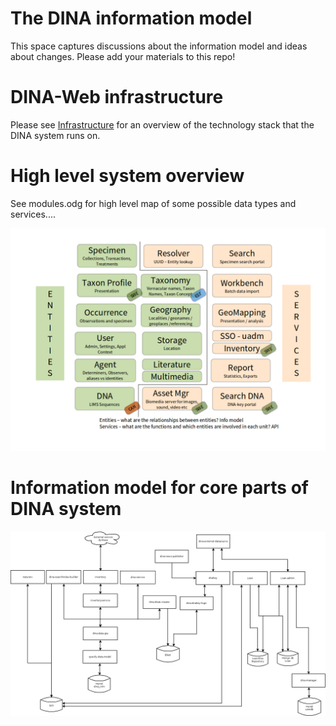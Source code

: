 # The DINA information model

This space captures discussions about the information model and ideas about changes. Please add your materials to this repo!

# DINA-Web infrastructure

Please see [Infrastructure](infrastructure.Rmd) for an overview of the technology stack that the DINA system runs on.

# High level system overview

See modules.odg for high level map of some possible data types and services....

![Module Map](dina-modules.png)

# Information model for core parts of DINA system

![Information Model](dina-diagram.png)

